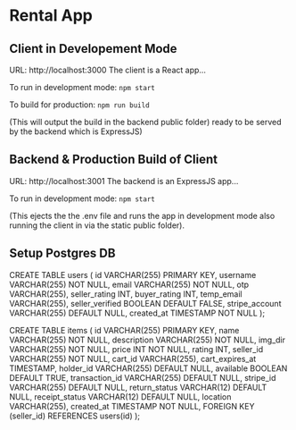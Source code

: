 # Rental App

## Client in Developement Mode
URL: http://localhost:3000
The client is a React app... 

To run in development mode: 
```npm start```

To build for production: 
```npm run build```

(This will output the build in the backend public folder) ready to be served by the backend which is ExpressJS)

## Backend & Production Build of Client
URL: http://localhost:3001
The backend is an ExpressJS app...

To run in development mode: 
```npm start```

(This ejects the the .env file and runs the app in development mode also running the client in via the static public folder).

## Setup Postgres DB
CREATE TABLE users (
  id VARCHAR(255) PRIMARY KEY,
  username VARCHAR(255) NOT NULL,
  email VARCHAR(255) NOT NULL,
  otp VARCHAR(255),
  seller_rating INT,
  buyer_rating INT,
  temp_email VARCHAR(255),
  seller_verified BOOLEAN DEFAULT FALSE,
  stripe_account VARCHAR(255) DEFAULT NULL,
  created_at TIMESTAMP NOT NULL
);

CREATE TABLE items (
  id VARCHAR(255) PRIMARY KEY,
  name VARCHAR(255) NOT NULL,
  description VARCHAR(255) NOT NULL,
  img_dir VARCHAR(255) NOT NULL,
  price INT NOT NULL,
  rating INT,
  seller_id VARCHAR(255) NOT NULL,
  cart_id VARCHAR(255),
  cart_expires_at TIMESTAMP,
  holder_id VARCHAR(255) DEFAULT NULL,
  available BOOLEAN DEFAULT TRUE,
  transaction_id VARCHAR(255) DEFAULT NULL,
  stripe_id VARCHAR(255) DEFAULT NULL,
  return_status VARCHAR(12) DEFAULT NULL,
  receipt_status VARCHAR(12) DEFAULT NULL,
  location VARCHAR(255),
  created_at TIMESTAMP NOT NULL,
  FOREIGN KEY (seller_id) REFERENCES users(id)
);

